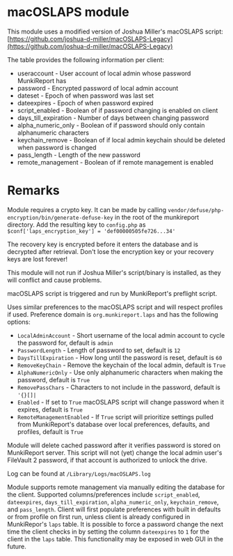 # macOSLAPS module

This module uses a modified version of Joshua Miller's macOSLAPS script: [https://github.com/joshua-d-miller/macOSLAPS-Legacy](https://github.com/joshua-d-miller/macOSLAPS-Legacy)

The table provides the following information per client:

+ useraccount - User account of local admin whose password MunkiReport has
+ password - Encrypted password of local admin account
+ dateset - Epoch of when password was last set
+ dateexpires - Epoch of when password expired
+ script_enabled - Boolean of if password changing is enabled on client
+ days\_till_expiration - Number of days between changing password
+ alpha\_numeric_only - Boolean of if password should only contain alphanumeric characters
+ keychain_remove - Boolean of if local admin keychain should be deleted when password is changed
+ pass_length - Length of the new password
+ remote_management - Boolean of if remote management is enabled

# Remarks

Module requires a crypto key. It can be made by calling `vendor/defuse/php-encryption/bin/generate-defuse-key` in the root of the munkireport directory. Add the resulting key to `config.php` as `$conf['laps_encryption_key'] = 'def00000505fe726...34'`

The recovery key is encrypted before it enters the database and is decrypted after retrieval. Don't lose the encryption key or your recovery keys are lost forever!

This module will not run if Joshua Miller's script/binary is installed, as they will conflict and cause problems.

macOSLAPS script is triggered and run by MunkiReport's preflight script. 

Uses similar preferences to the macOSLAPS script and will respect profiles if used. Preference domain is `org.munkireport.laps` and has the following options:

* `LocalAdminAccount` - Short username of the local admin account to cycle the password for, default is `admin`
* `PasswordLength` - Length of password to set, default is `12`
* `DaysTillExpiration` - How long until the password is reset, default is `60`
* `RemoveKeyChain` - Remove the keychain of the local admin, default is `True`
* `AlphaNumericOnly` - Use only alphanumeric characters when making the password, default is `True`
* `RemovePassChars` - Characters to not include in the password, default is `'{}[]|`
* `Enabled` - If set to `True` macOSLAPS script will change password when it expires, default is `True`
* `RemoteManagementEnabled` - If `True` script will prioritize settings pulled from MunkiReport's database over local preferences, defaults, and profiles, default is `True`

Module will delete cached password after it verifies password is stored on MunkiReport server. This script will not (yet) change the local admin user's FileVault 2 password, if that account is authorized to unlock the drive.

Log can be found at `/Library/Logs/macOSLAPS.log`

Module supports remote management via manually editing the database for the client. Supported columns/preferences include `script_enabled`, `dateexpires`, `days_till_expiration`, `alpha_numeric_only`, `keychain_remove`, and `pass_length`. Client will first populate preferences with built in defaults or from profile on first run, unless client is already configured in MunkiRepor's `laps` table. It is possible to force a password change the next time the client checks in by setting the column `dateexpires` to `1` for the client in the `laps` table. This functionality may be exposed in web GUI in the future. 

